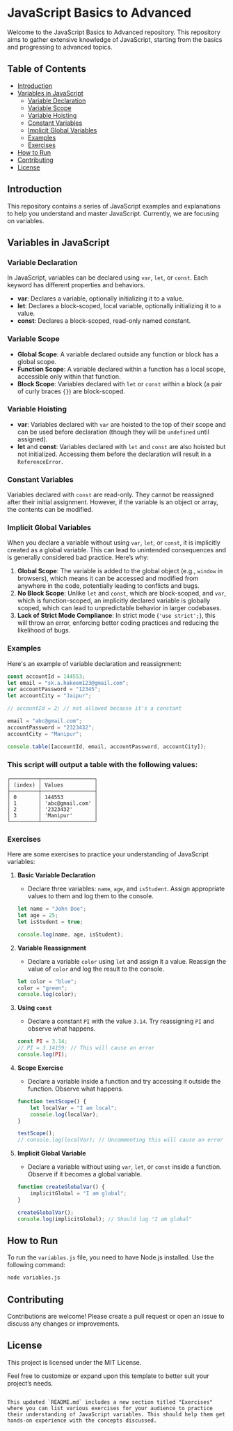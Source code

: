 
# JavaScript Basics to Advanced

Welcome to the JavaScript Basics to Advanced repository. This repository aims to gather extensive knowledge of JavaScript, starting from the basics and progressing to advanced topics.

## Table of Contents
- [Introduction](#introduction)
- [Variables in JavaScript](#variables-in-javascript)
  - [Variable Declaration](#variable-declaration)
  - [Variable Scope](#variable-scope)
  - [Variable Hoisting](#variable-hoisting)
  - [Constant Variables](#constant-variables)
  - [Implicit Global Variables](#implicit-global-variables)
  - [Examples](#examples)
  - [Exercises](#exercises)
- [How to Run](#how-to-run)
- [Contributing](#contributing)
- [License](#license)

## Introduction

This repository contains a series of JavaScript examples and explanations to help you understand and master JavaScript. Currently, we are focusing on variables.

## Variables in JavaScript

### Variable Declaration

In JavaScript, variables can be declared using `var`, `let`, or `const`. Each keyword has different properties and behaviors.

- **var**: Declares a variable, optionally initializing it to a value.
- **let**: Declares a block-scoped, local variable, optionally initializing it to a value.
- **const**: Declares a block-scoped, read-only named constant.

### Variable Scope

- **Global Scope**: A variable declared outside any function or block has a global scope.
- **Function Scope**: A variable declared within a function has a local scope, accessible only within that function.
- **Block Scope**: Variables declared with `let` or `const` within a block (a pair of curly braces `{}`) are block-scoped.

### Variable Hoisting

- **var**: Variables declared with `var` are hoisted to the top of their scope and can be used before declaration (though they will be `undefined` until assigned).
- **let** and **const**: Variables declared with `let` and `const` are also hoisted but not initialized. Accessing them before the declaration will result in a `ReferenceError`.

### Constant Variables

Variables declared with `const` are read-only. They cannot be reassigned after their initial assignment. However, if the variable is an object or array, the contents can be modified.

### Implicit Global Variables

When you declare a variable without using `var`, `let`, or `const`, it is implicitly created as a global variable. This can lead to unintended consequences and is generally considered bad practice. Here’s why:

1. **Global Scope**: The variable is added to the global object (e.g., `window` in browsers), which means it can be accessed and modified from anywhere in the code, potentially leading to conflicts and bugs.
2. **No Block Scope**: Unlike `let` and `const`, which are block-scoped, and `var`, which is function-scoped, an implicitly declared variable is globally scoped, which can lead to unpredictable behavior in larger codebases.
3. **Lack of Strict Mode Compliance**: In strict mode (`'use strict';`), this will throw an error, enforcing better coding practices and reducing the likelihood of bugs.

### Examples

Here's an example of variable declaration and reassignment:

```javascript
const accountId = 144553;
let email = "sk.a.hakeem123@gmail.com";
var accountPassword = "12345";
let accountCity = "Jaipur";

// accountId = 2; // not allowed because it's a constant

email = "abc@gmail.com";
accountPassword = "2323432";
accountCity = "Manipur";

console.table([accountId, email, accountPassword, accountCity]);
```

### This script will output a table with the following values:

```
┌─────────┬─────────────────┐
│ (index) │ Values          │
├─────────┼─────────────────┤
│ 0       │ 144553          │
│ 1       │ 'abc@gmail.com' │
│ 2       │ '2323432'       │
│ 3       │ 'Manipur'       │
└─────────┴─────────────────┘
```

### Exercises

Here are some exercises to practice your understanding of JavaScript variables:

1. **Basic Variable Declaration**
   - Declare three variables: `name`, `age`, and `isStudent`. Assign appropriate values to them and log them to the console.

   ```javascript
   let name = "John Doe";
   let age = 25;
   let isStudent = true;

   console.log(name, age, isStudent);
   ```

2. **Variable Reassignment**
   - Declare a variable `color` using `let` and assign it a value. Reassign the value of `color` and log the result to the console.

   ```javascript
   let color = "blue";
   color = "green";
   console.log(color);
   ```

3. **Using `const`**
   - Declare a constant `PI` with the value `3.14`. Try reassigning `PI` and observe what happens.

   ```javascript
   const PI = 3.14;
   // PI = 3.14159; // This will cause an error
   console.log(PI);
   ```

4. **Scope Exercise**
   - Declare a variable inside a function and try accessing it outside the function. Observe what happens.

   ```javascript
   function testScope() {
       let localVar = "I am local";
       console.log(localVar);
   }

   testScope();
   // console.log(localVar); // Uncommenting this will cause an error
   ```

5. **Implicit Global Variable**
   - Declare a variable without using `var`, `let`, or `const` inside a function. Observe if it becomes a global variable.

   ```javascript
   function createGlobalVar() {
       implicitGlobal = "I am global";
   }

   createGlobalVar();
   console.log(implicitGlobal); // Should log "I am global"
   ```

## How to Run

To run the `variables.js` file, you need to have Node.js installed. Use the following command:

```bash
node variables.js
```

## Contributing

Contributions are welcome! Please create a pull request or open an issue to discuss any changes or improvements.

## License

This project is licensed under the MIT License.

Feel free to customize or expand upon this template to better suit your project’s needs.
```

This updated `README.md` includes a new section titled "Exercises" where you can list various exercises for your audience to practice their understanding of JavaScript variables. This should help them get hands-on experience with the concepts discussed.